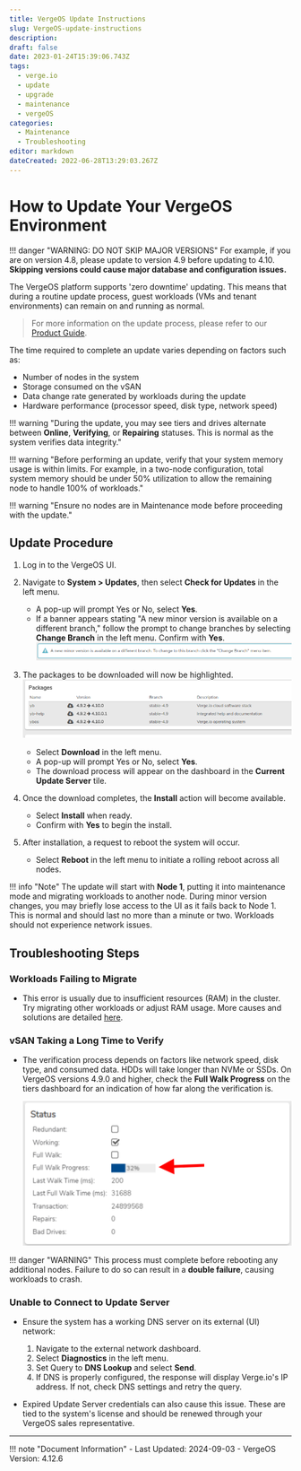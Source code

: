 ```yaml
---
title: VergeOS Update Instructions
slug: VergeOS-update-instructions
description: 
draft: false
date: 2023-01-24T15:39:06.743Z
tags:
  - verge.io
  - update
  - upgrade
  - maintenance
  - vergeOS
categories:
  - Maintenance
  - Troubleshooting
editor: markdown
dateCreated: 2022-06-28T13:29:03.267Z
---
```


# How to Update Your VergeOS Environment

!!! danger "WARNING: DO NOT SKIP MAJOR VERSIONS"
    For example, if you are on version 4.8, please update to version 4.9 before updating to 4.10. **Skipping versions could cause major database and configuration issues.**

The VergeOS platform supports 'zero downtime' updating. This means that during a routine update process, guest workloads (VMs and tenant environments) can remain on and running as normal.

> For more information on the update process, please refer to our [Product Guide](/docs/product-guide/runningupdates/).

The time required to complete an update varies depending on factors such as:
- Number of nodes in the system
- Storage consumed on the vSAN
- Data change rate generated by workloads during the update
- Hardware performance (processor speed, disk type, network speed)

!!! warning "During the update, you may see tiers and drives alternate between **Online**, **Verifying**, or **Repairing** statuses. This is normal as the system verifies data integrity."

!!! warning "Before performing an update, verify that your system memory usage is within limits. For example, in a two-node configuration, total system memory should be under 50% utilization to allow the remaining node to handle 100% of workloads."

!!! warning "Ensure no nodes are in Maintenance mode before proceeding with the update."

## Update Procedure

1. Log in to the VergeOS UI.
2. Navigate to **System > Updates**, then select **Check for Updates** in the left menu.
   
    - A pop-up will prompt Yes or No, select **Yes**.
    - If a banner appears stating "A new minor version is available on a different branch," follow the prompt to change branches by selecting **Change Branch** in the left menu. Confirm with **Yes**.
   ![VergeOSupgrade-new-img2.png](/docs/public/vergeioupgrade-new-img2.png)

3. The packages to be downloaded will now be highlighted.
   ![VergeOSupgrade-new-img3.png](/docs/public/vergeioupgrade-new-img3.png)
    - Select **Download** in the left menu.
    - A pop-up will prompt Yes or No, select **Yes**.
    - The download process will appear on the dashboard in the **Current Update Server** tile.

4. Once the download completes, the **Install** action will become available.
    - Select **Install** when ready.
    - Confirm with **Yes** to begin the install.

5. After installation, a request to reboot the system will occur.
   - Select **Reboot** in the left menu to initiate a rolling reboot across all nodes.

!!! info "Note"
    The update will start with **Node 1**, putting it into maintenance mode and migrating workloads to another node. During minor version changes, you may briefly lose access to the UI as it fails back to Node 1. This is normal and should last no more than a minute or two. Workloads should not experience network issues.

## Troubleshooting Steps

### Workloads Failing to Migrate
- This error is usually due to insufficient resources (RAM) in the cluster. Try migrating other workloads or adjust RAM usage. More causes and solutions are detailed [here](/docs/knowledge-base/workloads-failing-to-migrate).

### vSAN Taking a Long Time to Verify
- The verification process depends on factors like network speed, disk type, and consumed data. HDDs will take longer than NVMe or SSDs. On VergeOS versions 4.9.0 and higher, check the **Full Walk Progress** on the tiers dashboard for an indication of how far along the verification is.
  
    ![walk-percentage.png](/docs/public/walk-percentage.png)

!!! danger "WARNING"
    This process must complete before rebooting any additional nodes. Failure to do so can result in a **double failure**, causing workloads to crash.

### Unable to Connect to Update Server
- Ensure the system has a working DNS server on its external (UI) network:
    1. Navigate to the external network dashboard.
    2. Select **Diagnostics** in the left menu.
    3. Set Query to **DNS Lookup** and select **Send**.
    4. If DNS is properly configured, the response will display Verge.io's IP address. If not, check DNS settings and retry the query.
  
- Expired Update Server credentials can also cause this issue. These are tied to the system's license and should be renewed through your VergeOS sales representative.

---

!!! note "Document Information"
    - Last Updated: 2024-09-03
    - VergeOS Version: 4.12.6
